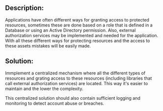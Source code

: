 ## Description:

Applications have often different ways for granting access to protected resources, sometimes these are 
done based on a role that is defined in a Database or using an Active Directory permission. Also, external
authorization services may be implemented and needed for the application. With all these different ways 
for protecting resources and the access to these assets mistakes will be easily made. 

## Solution:

Immplement a centralized mechanism where all the different types of resources and grating access to 
these resources (including libraries that call external authorization services) are located. This way
it's easier to maintain and the lower the complexity.

This centralized solution should also contain sufficient logging and monitoring to detect account abuse or breaches.
